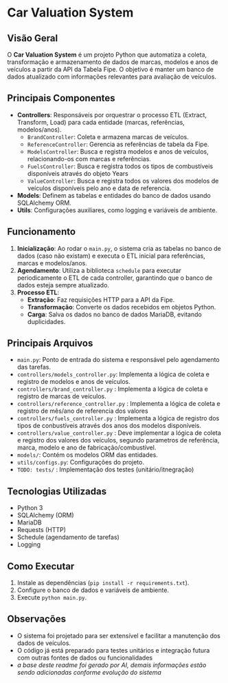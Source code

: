# Car Valuation System

## Visão Geral

O **Car Valuation System** é um projeto Python que automatiza a coleta, transformação e armazenamento de dados de marcas, modelos e anos de veículos a partir da API da Tabela Fipe. O objetivo é manter um banco de dados atualizado com informações relevantes para avaliação de veículos.

## Principais Componentes

- **Controllers**: Responsáveis por orquestrar o processo ETL (Extract, Transform, Load) para cada entidade (marcas, referências, modelos/anos).
  - `BrandController`: Coleta e armazena marcas de veículos.
  - `ReferenceController`: Gerencia as referências de tabela da Fipe.
  - `ModelsController`: Busca e registra modelos e anos de veículos, relacionando-os com marcas e referências.
  - `FuelsController`: Busca e registra todos os tipos de combustíveis disponíveis através do objeto Years
  - `ValueController`: Busca e registra todos os valores dos modelos de veículos disponíveis pelo ano e data de referencia.
- **Models**: Definem as tabelas e entidades do banco de dados usando SQLAlchemy ORM.
- **Utils**: Configurações auxiliares, como logging e variáveis de ambiente.

## Funcionamento

1. **Inicialização**: Ao rodar o `main.py`, o sistema cria as tabelas no banco de dados (caso não existam) e executa o ETL inicial para referências, marcas e modelos/anos.
2. **Agendamento**: Utiliza a biblioteca `schedule` para executar periodicamente o ETL de cada controller, garantindo que o banco de dados esteja sempre atualizado.
3. **Processo ETL**:
   - **Extração**: Faz requisições HTTP para a API da Fipe.
   - **Transformação**: Converte os dados recebidos em objetos Python.
   - **Carga**: Salva os dados no banco de dados MariaDB, evitando duplicidades.

## Principais Arquivos

- `main.py`: Ponto de entrada do sistema e responsável pelo agendamento das tarefas.
- `controllers/models_controller.py`: Implementa a lógica de coleta e registro de modelos e anos de veículos.
- `controllers/brand_controller.py` : Implementa a lógica de coleta e registro de marcas de veículos.
- `controllers/reference_controller.py` : Implementa a lógica de coleta e registro de mês/ano de referencia dos valores
- `controllers/fuels_controller.py` : Implementa a lógica de registro dos tipos de conbustíveis através dos anos dos modelos disponíveis.
- `controllers/value_controller.py` : Deve implementar a lógica de coleta e registro dos valores dos veículos, segundo parametros de referência, marca, modelo e ano de fabricação/combustível.
- `models/`: Contém os modelos ORM das entidades.
- `utils/configs.py`: Configurações do projeto.
- `TODO: tests/` : Implementação dos testes (unitário/itnegração)

## Tecnologias Utilizadas

- Python 3
- SQLAlchemy (ORM)
- MariaDB
- Requests (HTTP)
- Schedule (agendamento de tarefas)
- Logging

## Como Executar

1. Instale as dependências (`pip install -r requirements.txt`).
2. Configure o banco de dados e variáveis de ambiente.
3. Execute `python main.py`.

## Observações

- O sistema foi projetado para ser extensível e facilitar a manutenção dos dados de veículos.
- O código já está preparado para testes unitários e integração futura com outras fontes de dados ou funcionalidades
- *a base deste readme foi gerado por AI, demais informações estão sendo adicionadas conforme evolução do sistema*
